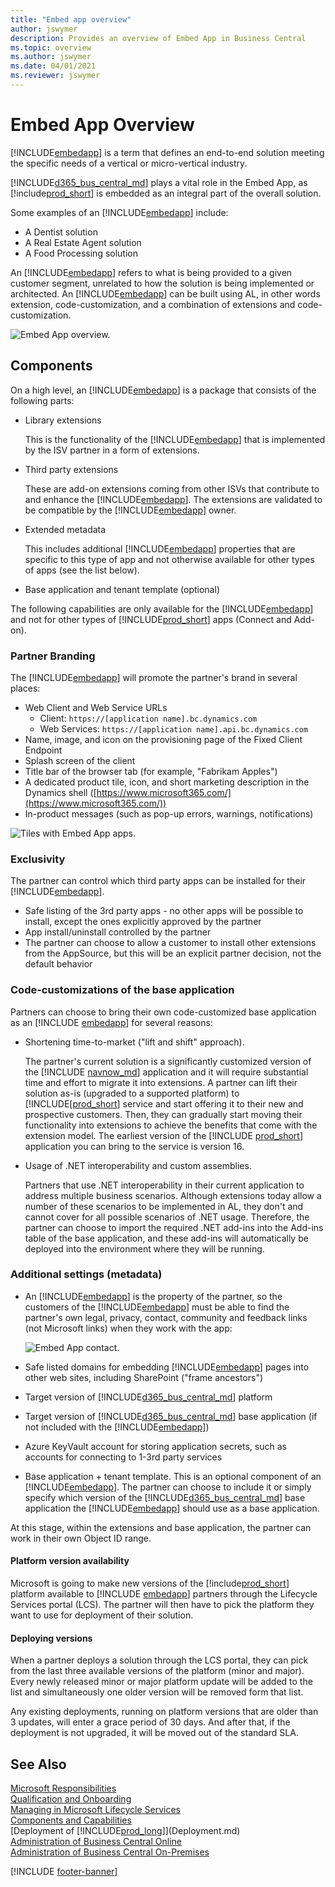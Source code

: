 ```yaml
---
title: "Embed app overview"
author: jswymer
description: Provides an overview of Embed App in Business Central
ms.topic: overview
ms.author: jswymer
ms.date: 04/01/2021
ms.reviewer: jswymer
---
```


# Embed App Overview

[!INCLUDE[embedapp](../developer/includes/embedapp.md)] is a term that defines an end-to-end solution meeting the specific needs of a vertical or micro-vertical industry.  

[!INCLUDE[d365_bus_central_md](../developer/includes/d365_bus_central_md.md)] plays a vital role in the Embed App, as [!include[prod_short](../developer/includes/prod_short.md)] is embedded as an integral part of the overall solution.   

Some examples of an [!INCLUDE[embedapp](../developer/includes/embedapp.md)] include:  
- A Dentist solution  
- A Real Estate Agent solution  
- A Food Processing solution  

An [!INCLUDE[embedapp](../developer/includes/embedapp.md)] refers to what is being provided to a given customer segment, unrelated to how the solution is being implemented or architected. An [!INCLUDE[embedapp](../developer/includes/embedapp.md)] can be built using AL, in other words extension, code-customization, and a combination of extensions and code-customization.  

![Embed App overview.](../media/embed_app_overview.png "Embed App overview")  

## Components

On a high level, an [!INCLUDE[embedapp](../developer/includes/embedapp.md)] is a package that consists of the following parts:

- Library extensions

    This is the functionality of the [!INCLUDE[embedapp](../developer/includes/embedapp.md)] that is implemented by the ISV partner in a form of extensions.  
- Third party extensions  

    These are add-on extensions coming from other ISVs that contribute to and enhance the [!INCLUDE[embedapp](../developer/includes/embedapp.md)]. The extensions are validated to be compatible by the [!INCLUDE[embedapp](../developer/includes/embedapp.md)] owner.  
- Extended metadata  

    This includes additional [!INCLUDE[embedapp](../developer/includes/embedapp.md)] properties that are specific to this type of app and not otherwise available for other types of apps (see the list below).  
- Base application and tenant template (optional)  

The following capabilities are only available for the [!INCLUDE[embedapp](../developer/includes/embedapp.md)] and not for other types of [!INCLUDE[prod_short](../developer/includes/prod_short.md)] apps (Connect and Add-on).

### Partner Branding

The [!INCLUDE[embedapp](../developer/includes/embedapp.md)] will promote the partner's brand in several places:

- Web Client and Web Service URLs  
  - Client: `https://[application name].bc.dynamics.com`
  - Web Services: `https://[application name].api.bc.dynamics.com`
- Name, image, and icon on the provisioning page of the Fixed Client Endpoint  
- Splash screen of the client  
- Title bar of the browser tab (for example, "Fabrikam Apples")  
- A dedicated product tile, icon, and short marketing description in the Dynamics shell ([https://www.microsoft365.com/](https://www.microsoft365.com/))  
- In-product messages (such as pop-up errors, warnings, notifications)  

![Tiles with Embed App apps.](../media/embed-app-apps.png "Embed App apps")  

### Exclusivity

The partner can control which third party apps can be installed for their [!INCLUDE[embedapp](../developer/includes/embedapp.md)].  

- Safe listing of the 3rd party apps - no other apps will be possible to install, except the ones explicitly approved by the partner  
- App install/uninstall controlled by the partner  
- The partner can choose to allow a customer to install other extensions from the AppSource, but this will be an explicit partner decision, not the default behavior  

### Code-customizations of the base application

Partners can choose to bring their own code-customized base application as an [!INCLUDE [embedapp](../developer/includes/embedapp.md)] for several reasons:

- Shortening time-to-market ("lift and shift" approach).

    The partner's current solution is a significantly customized version of the [!INCLUDE [navnow_md](../developer/includes/navnow_md.md)] application and it will require substantial time and effort to migrate it into extensions. A partner can lift their solution as-is (upgraded to a supported platform) to [!INCLUDE[[prod_short](../developer/includes/prod_short.md)] service and start offering it to their new and prospective customers. Then, they can gradually start moving their functionality into extensions to achieve the benefits that come with the extension model. The earliest version of the [!INCLUDE [prod_short](../developer/includes/prod_short.md)] application you can bring to the service is version 16.  

- Usage of .NET interoperability and custom assemblies.

    Partners that use .NET interoperability in their current application to address multiple business scenarios. Although extensions today allow a number of these scenarios to be implemented in AL, they don't and cannot cover for all possible scenarios of .NET usage. Therefore, the partner can choose to import the required .NET add-ins into the Add-ins table of the base application, and these add-ins will automatically be deployed into the environment where they will be running.

### Additional settings (metadata)

- An [!INCLUDE[embedapp](../developer/includes/embedapp.md)] is the property of the partner, so the customers of the [!INCLUDE[embedapp](../developer/includes/embedapp.md)] must be able to find the partner's own legal, privacy, contact, community and feedback links (not Microsoft links) when they work with the app:

    ![Embed App contact.](../media/embed-app-contact.png "Embed App contact")  

- Safe listed domains for embedding [!INCLUDE[embedapp](../developer/includes/embedapp.md)] pages into other web sites, including SharePoint ("frame ancestors") 
- Target version of [!INCLUDE[d365_bus_central_md](../developer/includes/d365_bus_central_md.md)] platform
- Target version of [!INCLUDE[d365_bus_central_md](../developer/includes/d365_bus_central_md.md)] base application (if not included with the [!INCLUDE[embedapp](../developer/includes/embedapp.md)])  
- Azure KeyVault account for storing application secrets, such as accounts for connecting to 1-3rd party services  
- Base application + tenant template. This is an optional component of an [!INCLUDE[embedapp](../developer/includes/embedapp.md)]. The partner can choose to include it or simply specify which version of the [!INCLUDE[d365_bus_central_md](../developer/includes/d365_bus_central_md.md)] base application the [!INCLUDE[embedapp](../developer/includes/embedapp.md)] should use as a base application.  

At this stage, within the extensions and base application, the partner can work in their own Object ID range.  

#### Platform version availability

Microsoft is going to make new versions of the [!include[prod_short](../developer/includes/prod_short.md)] platform available to [!INCLUDE [embedapp](../developer/includes/embedapp.md)] partners through the Lifecycle Services portal (LCS). The partner will then have to pick the platform they want to use for deployment of their solution.

#### Deploying versions

When a partner deploys a solution through the LCS portal, they can pick from the last three available versions of the platform (minor and major). Every newly released minor or major platform update will be added to the list and simultaneously one older version will be removed form that list.  

Any existing deployments, running on platform versions that are older than 3 updates, will enter a grace period of 30 days. And after that, if the deployment is not upgraded, it will be moved out of the standard SLA.  

## See Also

[Microsoft Responsibilities](microsoft-responsibilities.md)  
[Qualification and Onboarding](embed-app-qualifications-onboarding.md)  
[Managing in Microsoft Lifecycle Services](embed-app-lifecycle-services.md)  
[Components and Capabilities](app-components.md)  
[Deployment of [!INCLUDE[prod_long](../developer/includes/prod_long.md)]](Deployment.md)  
[Administration of Business Central Online](../administration/tenant-administration.md)  
[Administration of Business Central On-Premises](../administration/Administration.md)  

[!INCLUDE [footer-banner](../includes/footer-banner.md)]

